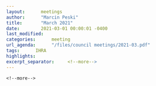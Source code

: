 ```yaml
---
layout:      meetings
author:      "Marcin Peski"
title:       "March 2021"
date:        2021-03-01 00:00:01 -0400
last_modified:     
categories:      meeting
url_agenda:      "/files/council meetings/2021-03.pdf"
tags:      IHRA
highlights:     
excerpt_separator:     <!--more-->
---
```

 <!--more-->
  <!--more-->
   <!--more-->
    <!--more-->
